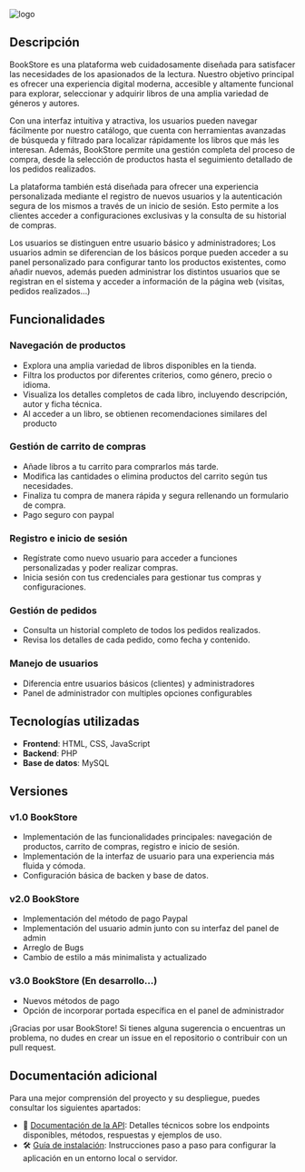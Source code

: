 ![logo](https://github.com/MariD3v/Mari_BookStore/blob/29955b2fb52c99137fe266f63d30ac5301354ad4/public/assets/banner%20logo.png)

## Descripción

BookStore es una plataforma web cuidadosamente diseñada para satisfacer las necesidades de los apasionados de la lectura. Nuestro objetivo principal es ofrecer una experiencia digital moderna, accesible y altamente funcional para explorar, seleccionar y adquirir libros de una amplia variedad de géneros y autores.

Con una interfaz intuitiva y atractiva, los usuarios pueden navegar fácilmente por nuestro catálogo, que cuenta con herramientas avanzadas de búsqueda y filtrado para localizar rápidamente los libros que más les interesan. Además, BookStore permite una gestión completa del proceso de compra, desde la selección de productos hasta el seguimiento detallado de los pedidos realizados.

La plataforma también está diseñada para ofrecer una experiencia personalizada mediante el registro de nuevos usuarios y la autenticación segura de los mismos a través de un inicio de sesión. Esto permite a los clientes acceder a configuraciones exclusivas y la consulta de su historial de compras. 

Los usuarios se distinguen entre usuario básico y administradores; Los usuarios admin se diferencian de los básicos porque pueden acceder a su panel personalizado para configurar tanto los productos existentes, como añadir nuevos, además pueden administrar los distintos usuarios que se registran en el sistema y acceder a información de la página web (visitas, pedidos realizados...)

## Funcionalidades

### Navegación de productos
- Explora una amplia variedad de libros disponibles en la tienda.
- Filtra los productos por diferentes criterios, como género, precio o idioma.
- Visualiza los detalles completos de cada libro, incluyendo descripción, autor y ficha técnica.
- Al acceder a un libro, se obtienen recomendaciones similares del producto

### Gestión de carrito de compras
- Añade libros a tu carrito para comprarlos más tarde.
- Modifica las cantidades o elimina productos del carrito según tus necesidades.
- Finaliza tu compra de manera rápida y segura rellenando un formulario de compra.
- Pago seguro con paypal

### Registro e inicio de sesión
- Regístrate como nuevo usuario para acceder a funciones personalizadas y poder realizar compras.
- Inicia sesión con tus credenciales para gestionar tus compras y configuraciones.

### Gestión de pedidos
- Consulta un historial completo de todos los pedidos realizados.
- Revisa los detalles de cada pedido, como fecha y contenido.

### Manejo de usuarios
- Diferencia entre usuarios básicos (clientes) y administradores
- Panel de administrador con multiples opciones configurables

## Tecnologías utilizadas
- **Frontend**: HTML, CSS, JavaScript
- **Backend**: PHP
- **Base de datos**: MySQL

## Versiones

### v1.0 BookStore
- Implementación de las funcionalidades principales: navegación de productos, carrito de compras, registro e inicio de sesión.
- Implementación de la interfaz de usuario para una experiencia más fluida y cómoda.
- Configuración básica de backen y base de datos.

### v2.0 BookStore
- Implementación del método de pago Paypal
- Implementación del usuario admin junto con su interfaz del panel de admin
- Arreglo de Bugs
- Cambio de estilo a más minimalista y actualizado

### v3.0 BookStore (En desarrollo...)
- Nuevos métodos de pago
- Opción de incorporar portada específica en el panel de administrador

¡Gracias por usar BookStore! Si tienes alguna sugerencia o encuentras un problema, no dudes en crear un issue en el repositorio o contribuir con un pull request.


## Documentación adicional

Para una mejor comprensión del proyecto y su despliegue, puedes consultar los siguientes apartados:

- 🔌 [Documentación de la API](./api/documentacion_api.md): Detalles técnicos sobre los endpoints disponibles, métodos, respuestas y ejemplos de uso.
- 🛠️ [Guía de instalación](./INSTALACION.md): Instrucciones paso a paso para configurar la aplicación en un entorno local o servidor.